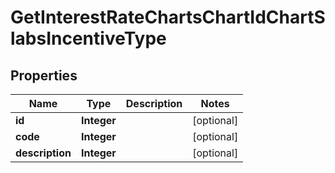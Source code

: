 

# GetInterestRateChartsChartIdChartSlabsIncentiveType

## Properties

Name | Type | Description | Notes
------------ | ------------- | ------------- | -------------
**id** | **Integer** |  |  [optional]
**code** | **Integer** |  |  [optional]
**description** | **Integer** |  |  [optional]




